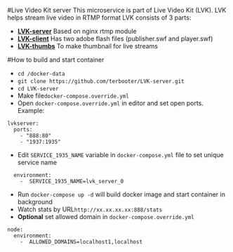 #Live Video Kit server
This microservice is part of Live Video Kit (LVK).
LVK helps stream live video in RTMP format
LVK consists of 3 parts:
* [**LVK-server**](https://github.com/terbooter/LVK-server) Based on nginx rtmp module
* [**LVK-client**](https://github.com/terbooter/LVK-client) Has two adobe flash files (publisher.swf and player.swf)
* [**LVK-thumbs**](https://github.com/terbooter/LVK-thumbs) To make thumbnail for live streams


#How to build and start container
* `cd /docker-data`
* `git clone https://github.com/terbooter/LVK-server.git`
* `cd LVK-server`
* Make file`docker-compose.override.yml`
* Open `docker-compose.override.yml` in editor and set open ports.
Example:
```
lvkserver:
  ports:
    - "888:80"
    - "1937:1935"
```
* Edit `SERVICE_1935_NAME` variable in `docker-compose.yml` file to set unique service name
```
  environment:
    -  SERVICE_1935_NAME=lvk_server_0
```
* Run `docker-compose up -d` will build docker image and start container in background
* Watch stats by URL`http://xx.xx.xx.xx:888/stats`
* **Optional** set allowed domain in `docker-compose.override.yml`
```
node:
  environment:
    -  ALLOWED_DOMAINS=localhost1,localhost
```